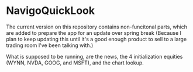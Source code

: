 # NavigoQuickLook

The current version on this repository contains non-funcitonal parts, which are added to prepare the app for an update over spring break (Because I plan to keep updating this until it's a good enough product to sell to a large trading room I've been talking with.) 

What is supposed to be running, are the news, the 4 initialization equities (WYNN, NVDA, GOOG, and MSFT), and the chart lookup. 

